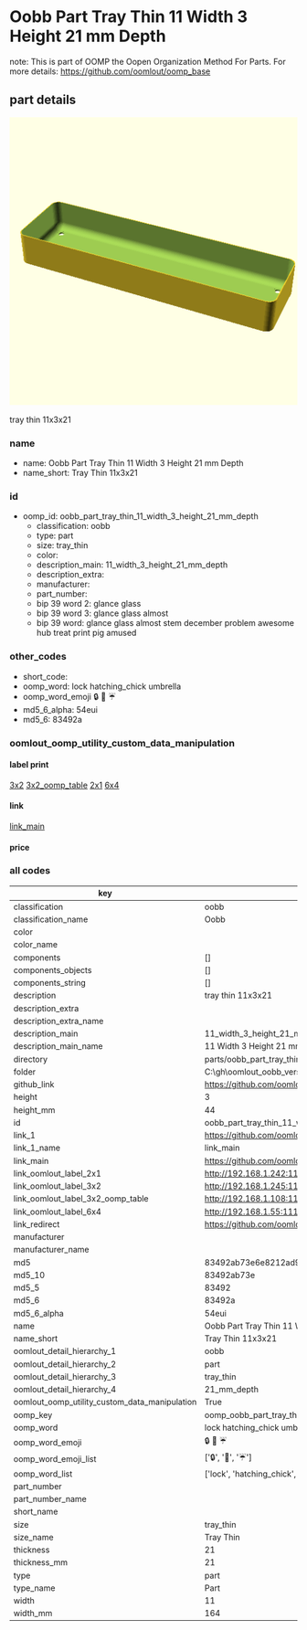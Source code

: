 # Oobb Part Tray Thin 11 Width 3 Height 21 mm Depth  

note: This is part of OOMP the Oopen Organization Method For Parts. For more details: https://github.com/oomlout/oomp_base

##  part details
  

[![](3dpr.png)](3dpr.png)

tray thin 11x3x21



### name
* name: Oobb Part Tray Thin 11 Width 3 Height 21 mm Depth
* name_short: Tray Thin 11x3x21 
### id
* oomp_id: oobb_part_tray_thin_11_width_3_height_21_mm_depth
  * classification: oobb
  * type: part
  * size: tray_thin
  * color: 
  * description_main: 11_width_3_height_21_mm_depth
  * description_extra: 
  * manufacturer: 
  * part_number: 
  * bip 39 word 2: glance glass
  * bip 39 word 3: glance glass almost
  * bip 39 word: glance glass almost stem december problem awesome hub treat print pig amused

### other_codes
* short_code: 
* oomp_word: lock hatching_chick umbrella
* oomp_word_emoji :lock: :hatching_chick: :umbrella:
* md5_6_alpha: 54eui
* md5_6: 83492a






### oomlout_oomp_utility_custom_data_manipulation
#### label print
[3x2](http://192.168.1.245:1112/?label=oomp%2054eui)
[3x2_oomp_table](http://192.168.1.108:1112/?label=oomp%2054eui)
[2x1](http://192.168.1.242:1112/?label=oomp%2054eui)
[6x4](http://192.168.1.55:1112/?label=oomp%2054eui)    

#### link

[link_main](https://github.com/oomlout/oomlout_oobb_version_4_generated_parts/tree/main/navigation_oomp/oobb/part/tray_thin/11_width_3_height_21_mm_depth/part)                              

#### price







### all codes 
| key | value |  
| --- | --- |  
| classification | oobb |  
| classification_name | Oobb |  
| color |  |  
| color_name |  |  
| components | [] |  
| components_objects | [] |  
| components_string | [] |  
| description | tray thin 11x3x21 |  
| description_extra |  |  
| description_extra_name |  |  
| description_main | 11_width_3_height_21_mm_depth |  
| description_main_name | 11 Width 3 Height 21 mm Depth |  
| directory | parts/oobb_part_tray_thin_11_width_3_height_21_mm_depth |  
| folder | C:\gh\oomlout_oobb_version_4_generated_parts\parts\oobb_part_tray_thin_11_width_3_height_21_mm_depth |  
| github_link | https://github.com/oomlout/oomlout_oomp_part_src/tree/main/parts/oobb_part_tray_thin_11_width_3_height_21_mm_depth |  
| height | 3 |  
| height_mm | 44 |  
| id | oobb_part_tray_thin_11_width_3_height_21_mm_depth |  
| link_1 | https://github.com/oomlout/oomlout_oobb_version_4_generated_parts/tree/main/navigation_oomp/oobb/part/tray_thin/11_width_3_height_21_mm_depth/part |  
| link_1_name | link_main |  
| link_main | https://github.com/oomlout/oomlout_oobb_version_4_generated_parts/tree/main/navigation_oomp/oobb/part/tray_thin/11_width_3_height_21_mm_depth/part |  
| link_oomlout_label_2x1 | http://192.168.1.242:1112/?label=oomp%2054eui |  
| link_oomlout_label_3x2 | http://192.168.1.245:1112/?label=oomp%2054eui |  
| link_oomlout_label_3x2_oomp_table | http://192.168.1.108:1112/?label=oomp%2054eui |  
| link_oomlout_label_6x4 | http://192.168.1.55:1112/?label=oomp%2054eui |  
| link_redirect | https://github.com/oomlout/oomlout_oobb_version_4_generated_parts/tree/main/parts/oobb_tray_thin_11_03_21 |  
| manufacturer |  |  
| manufacturer_name |  |  
| md5 | 83492ab73e6e8212ad9c5d540d98bb15 |  
| md5_10 | 83492ab73e |  
| md5_5 | 83492 |  
| md5_6 | 83492a |  
| md5_6_alpha | 54eui |  
| name | Oobb Part Tray Thin 11 Width 3 Height 21 mm Depth |  
| name_short | Tray Thin 11x3x21  |  
| oomlout_detail_hierarchy_1 | oobb |  
| oomlout_detail_hierarchy_2 | part |  
| oomlout_detail_hierarchy_3 | tray_thin |  
| oomlout_detail_hierarchy_4 | 21_mm_depth |  
| oomlout_oomp_utility_custom_data_manipulation | True |  
| oomp_key | oomp_oobb_part_tray_thin_11_width_3_height_21_mm_depth |  
| oomp_word | lock hatching_chick umbrella |  
| oomp_word_emoji | :lock: :hatching_chick: :umbrella: |  
| oomp_word_emoji_list | [':lock:', ':hatching_chick:', ':umbrella:'] |  
| oomp_word_list | ['lock', 'hatching_chick', 'umbrella'] |  
| part_number |  |  
| part_number_name |  |  
| short_name |  |  
| size | tray_thin |  
| size_name | Tray Thin |  
| thickness | 21 |  
| thickness_mm | 21 |  
| type | part |  
| type_name | Part |  
| width | 11 |  
| width_mm | 164 |  
